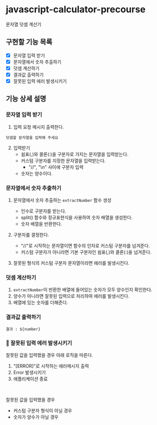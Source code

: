 # javascript-calculator-precourse

문자열 덧셈 계산기

## 구현할 기능 목록

- [x] 문자열 입력 받기
- [x] 문자열에서 숫자 추출하기
- [x] 덧셈 계산하기
- [x] 결과값 출력하기
- [x] 잘못된 입력 에러 발생시키기

## 기능 상세 설명

### 문자열 입력 받기

1. 입력 요청 메시지 출력한다.

```
덧셈할 문자열을 입력해 주세요
```

2. 입력받기
   - 쉼표(,)와 콜론(:)을 구분자로 가지는 문자열을 입력받는다.
   - 커스텀 구분자를 지정한 문자열을 입력받는다.
     - "//", "\n" 사이에 구분자 입력
   - 숫자는 양수이다.

### 문자열에서 숫자 추출하기

1. 문자열에서 숫자 추출하는 `extractNumber` 함수 생성

   - 인수로 구분자를 받는다.
   - split() 함수와 정규표현식을 사용하여 숫자 배열을 생성한다.
   - 숫자 배열을 반환한다.

2. 구분자를 결정한다.

   - "//"로 시작하는 문자열이면 함수의 인자로 커스텀 구분자를 넘겨준다.
   - 커스텀 구분자가 아니라면 기본 구분자인 쉼표(,)와 콜론(:)을 넘겨준다.

3. 잘못된 형식의 커스텀 구분자 문자열이라면 에러를 발생시킨다.

### 덧셈 계산하기

1. `extractNumber`이 반환한 배열에 들어있는 숫자가 모두 양수인지 확인한다.
2. 양수가 아니라면 잘못된 입력으로 처리하여 에러를 발생시킨다.
3. 배열에 있는 숫자를 더해준다.

### 결과값 출력하기

```
결과 : ${number}
```

### 🚨 잘못된 입력 에러 발생시키기

잘못된 값을 입력했을 경우 아래 로직을 따른다.

1.  "[ERROR]"로 시작하는 에러메시지 출력
2.  Error 발생시키기
3.  애플리케이션 종료

<br />

잘못된 값을 입력했을 경우

- 커스텀 구분자 형식이 아닐 경우
- 숫자가 양수가 아닐 경우
